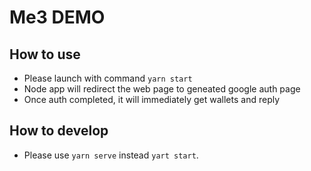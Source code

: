 # Me3 DEMO

## How to use

- Please launch with command `yarn start`
- Node app will redirect the web page to geneated google auth page
- Once auth completed, it will immediately get wallets and reply

## How to develop

- Please use `yarn serve` instead `yart start`.
